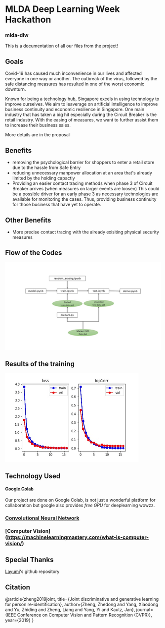 
# MLDA Deep Learning Week Hackathon
### mlda-dlw
This is a documentation of all our files from the project! 

## Goals
Covid-19 has caused much inconvenience in our lives and affected everyone in one way or another. The outbreak of the virus, followed by the safe distancing measures has
resulted in one of the worst economic downturn.

Known for being a technology hub, Singapore excels in using technology to improve ourselves.
We aim to leaverage on artificial intelligence to improve business continuity and economic resilience in Singapore. 
One main industry that has taken a big hit especially during the Circuit Breaker is the retail industry.
With the easing of measures, we want to further assist them to increase their business sales. 

More details are in the proposal

## Benefits
- removing the psychological barrier for shoppers to enter a retail store due to the hassle from Safe Entry
- reducing unnecessary manpower allocation at an area that's already limited by the holding capactiy
- Providing an easier contact tracing methods when phase 3 of Circuit Breaker arrives (when measures on larger events are loosen)
  This could be a possible driver for an early phase 3 as necessary technologies are available for monitoring the cases.
  Thus, providing business continuity for those business that have yet to operate.
## Other Benefits
- More precise contact tracing with the already exisiting physical security measures



## Flow of the Codes
![alt text](https://github.com/mlda-weiren/mlda-dlw/blob/main/Flowchart.jpg)

## Results of the training
![alt text](https://github.com/mlda-weiren/mlda-dlw/blob/main/train.jpg)


## Technology Used

#### [Google Colab](https://www.google.com/url?sa=t&rct=j&q=&esrc=s&source=web&cd=&cad=rja&uact=8&ved=2ahUKEwiw2P6AsbzsAhWFheYKHTYuBsMQFjAAegQIDhAD&url=https%3A%2F%2Fcolab.research.google.com%2F&usg=AOvVaw3A5aPK2kLFzKOzb6sOckVw)
Our project are done on Google Colab, is not just a wonderful platform for collaboration but google also provides *free GPU* for deeplearning wowzz.

### [Convolutional Neural Network](https://www.sciencedirect.com/topics/engineering/convolutional-neural-network)

### [Computer Vision] (https://machinelearningmastery.com/what-is-computer-vision/)


## Special Thanks
[Layumi](https://github.com/layumi/Person_reID_baseline_pytorch)'s github repository

## Citation 
@article{zheng2019joint,
  title={Joint discriminative and generative learning for person re-identification},
  author={Zheng, Zhedong and Yang, Xiaodong and Yu, Zhiding and Zheng, Liang and Yang, Yi and Kautz, Jan},
  journal={IEEE Conference on Computer Vision and Pattern Recognition (CVPR)},
  year={2019}
}
